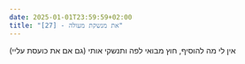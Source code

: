 ```yaml
---
date: 2025-01-01T23:59:59+02:00
title: "[27] - את מנשקת מעולה"
---
```

אין לי מה להוסיף, חוץ מבואי לפה ותנשקי אותי (גם אם את כועסת עליי)